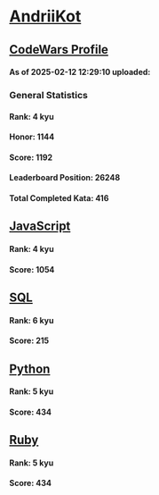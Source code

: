 # [AndriiKot](https://www.codewars.com/users/AndriiKot)

## [CodeWars Profile](https://www.codewars.com/users/AndriiKot)

#### As of 2025-02-12 12:29:10 uploaded:

### General Statistics

#### Rank: 4 kyu

#### Honor: 1144

#### Score: 1192

#### Leaderboard Position: 26248

#### Total Completed Kata: 416



## [JavaScript](https://github.com/AndriiKot/JavaScript__CodeWars)

#### Rank: 4 kyu

#### Score: 1054


## [SQL](https://github.com/AndriiKot/SQL__CodeWars)

#### Rank: 6 kyu

#### Score: 215


## [Python](https://github.com/AndriiKot/Python__CodeWars)

#### Rank: 5 kyu

#### Score: 434


## [Ruby](https://github.com/AndriiKot/Ruby__CodeWars)

#### Rank: 5 kyu

#### Score: 434

